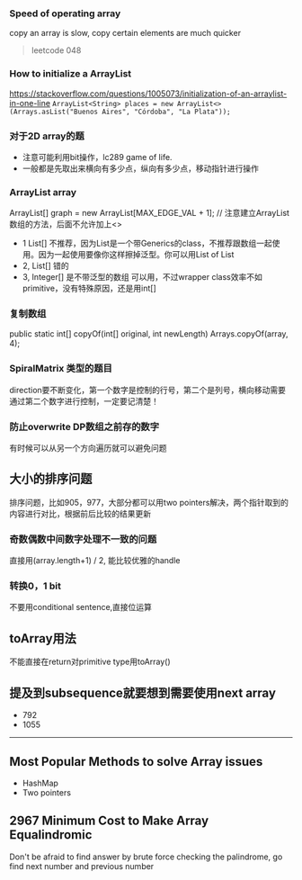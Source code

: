 ### Speed of operating array
copy an array is slow, copy certain elements are much quicker
> leetcode 048

### How to initialize a ArrayList
https://stackoverflow.com/questions/1005073/initialization-of-an-arraylist-in-one-line
`ArrayList<String> places = new ArrayList<>(Arrays.asList("Buenos Aires", "Córdoba", "La Plata"));`

### 对于2D array的题
- 注意可能利用bit操作，lc289 game of life.
- 一般都是先取出来横向有多少点，纵向有多少点，移动指针进行操作

### ArrayList array
ArrayList<Integer>[] graph = new ArrayList[MAX_EDGE_VAL + 1]; // 注意建立ArrayList数组的方法，后面不允许加上<>
- 1 List[]
不推荐，因为List是一个带Generics的class，不推荐跟数组一起使用。因为一起使用要像你这样擦掉泛型。你可以用List of List
- 2, List<Integer>[]
错的
- 3, Integer[]
是不带泛型的数组 可以用，不过wrapper class效率不如primitive，没有特殊原因，还是用int[]

### 复制数组
public static int[] copyOf(int[] original, int newLength)
Arrays.copyOf(array, 4);

### SpiralMatrix 类型的题目
direction要不断变化，第一个数字是控制的行号，第二个是列号，横向移动需要通过第二个数字进行控制，一定要记清楚！

### 防止overwrite DP数组之前存的数字
有时候可以从另一个方向遍历就可以避免问题

## 大小的排序问题
排序问题，比如905，977，大部分都可以用two pointers解决，两个指针取到的内容进行对比，根据前后比较的结果更新

### 奇数偶数中间数字处理不一致的问题
直接用(array.length+1) / 2, 能比较优雅的handle

### 转换0，1 bit
不要用conditional sentence,直接位运算

## toArray用法
不能直接在return对primitive type用toArray()

## 提及到subsequence就要想到需要使用next array
- 792
- 1055

---
## Most Popular Methods to solve Array issues
- HashMap
- Two pointers

## 2967  Minimum Cost to Make Array Equalindromic
Don't be afraid to find answer by brute force checking the palindrome, go find next number and previous number